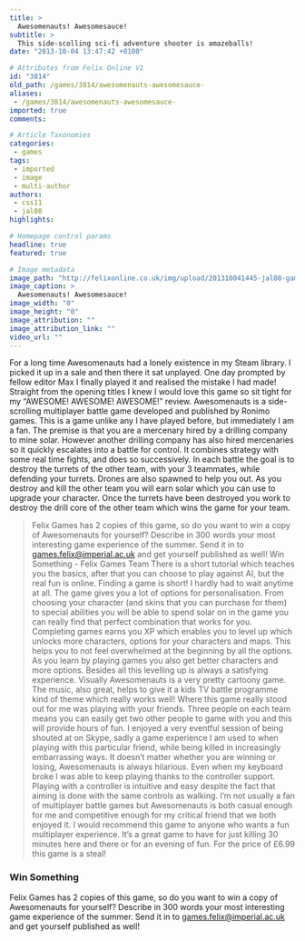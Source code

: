 ```yaml
---
title: >
  Awesomenauts! Awesomesauce!
subtitle: >
  This side-scolling sci-fi adventure shooter is amazeballs!
date: "2013-10-04 13:47:42 +0100"

# Attributes from Felix Online V1
id: "3814"
old_path: /games/3814/awesomenauts-awesomesauce-
aliases:
 - /games/3814/awesomenauts-awesomesauce-
imported: true
comments:

# Article Taxonomies
categories:
 - games
tags:
 - imported
 - image
 - multi-author
authors:
 - css11
 - jal08
highlights:

# Homepage control params
headline: true
featured: true

# Image metadata
image_path: "http://felixonline.co.uk/img/upload/201310041445-jal08-games_awe.jpg"
image_caption: >
  Awesomenauts! Awesomesauce!
image_width: "0"
image_height: "0"
image_attribution: ""
image_attribution_link: ""
video_url: ""
---
```


For a long time Awesomenauts had a lonely existence in my Steam library. I picked it up in a sale and then there it sat unplayed. One day prompted by fellow editor Max I finally played it and realised the mistake I had made! Straight from the opening titles I knew I would love this game so sit tight for my “AWESOME! AWESOME! AWESOME!” review.
 Awesomenauts is a side-scrolling multiplayer battle game developed and published by Ronimo games. This is a game unlike any I have played before, but immediately I am a fan. The premise is that you are a mercenary hired by a drilling company to mine solar. However another drilling company has also hired mercenaries so it quickly escalates into a battle for control. It combines strategy with some real time fights, and does so successively. In each battle the goal is to destroy the turrets of the other team, with your 3 teammates, while defending your turrets. Drones are also spawned to help you out. As you destroy and kill the other team you will earn solar which you can use to upgrade your character. Once the turrets have been destroyed you work to destroy the drill core of the other team which wins the game for your team.
> Felix Games has 2 copies of this game, so do you want to win a copy of Awesomenauts for yourself? Describe in 300 words your most interesting game experience of the summer. Send it in to games.felix@imperial.ac.uk and get yourself published as well!
> Win Something - Felix Games Team
There is a short tutorial which teaches you the basics, after that you can choose to play against AI, but the real fun is online. Finding a game is short! I hardly had to wait anytime at all. The game gives you a lot of options for personalisation. From choosing your character (and skins that you can purchase for them) to special abilities you will be able to spend solar on in the game you can really find that perfect combination that works for you. Completing games earns you XP which enables you to level up which unlocks more characters, options for your characters and maps. This helps you to not feel overwhelmed at the beginning by all the options. As you learn by playing games you also get better characters and more options. Besides all this levelling up is always a satisfying experience. Visually Awesomenauts is a very pretty cartoony game. The music, also great, helps to give it a kids TV battle programme kind of theme which really works well!
 Where this game really stood out for me was playing with your friends. Three people on each team means you can easily get two other people to game with you and this will provide hours of fun. I enjoyed a very eventful session of being shouted at on Skype, sadly a game experience I am used to when playing with this particular friend, while being killed in increasingly embarrassing ways. It doesn’t matter whether you are winning or losing, Awesomenauts is always hilarious. Even when my keyboard broke I was able to keep playing thanks to the controller support. Playing with a controller is intuitive and easy despite the fact that aiming is done with the same controls as walking. I’m not usually a fan of multiplayer battle games but Awesomenauts is both casual enough for me and competitive enough for my critical friend that we both enjoyed it.
 I would recommend this game to anyone who wants a fun multiplayer experience. It’s a great game to have for just killing 30 minutes here and there or for an evening of fun. For the price of £6.99 this game is a steal!

###  Win Something

Felix Games has 2 copies of this game, so do you want to win a copy of Awesomenauts for yourself? Describe in 300 words your most interesting game experience of the summer. Send it in to games.felix@imperial.ac.uk and get yourself published as well!
